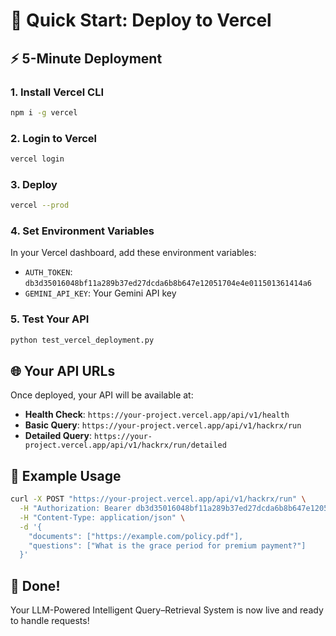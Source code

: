 # 🚀 Quick Start: Deploy to Vercel

## ⚡ 5-Minute Deployment

### 1. Install Vercel CLI
```bash
npm i -g vercel
```

### 2. Login to Vercel
```bash
vercel login
```

### 3. Deploy
```bash
vercel --prod
```

### 4. Set Environment Variables
In your Vercel dashboard, add these environment variables:
- `AUTH_TOKEN`: `db3d35016048bf11a289b37ed27dcda6b8b647e12051704e4e011501361414a6`
- `GEMINI_API_KEY`: Your Gemini API key

### 5. Test Your API
```bash
python test_vercel_deployment.py
```

## 🌐 Your API URLs

Once deployed, your API will be available at:
- **Health Check**: `https://your-project.vercel.app/api/v1/health`
- **Basic Query**: `https://your-project.vercel.app/api/v1/hackrx/run`
- **Detailed Query**: `https://your-project.vercel.app/api/v1/hackrx/run/detailed`

## 📝 Example Usage

```bash
curl -X POST "https://your-project.vercel.app/api/v1/hackrx/run" \
  -H "Authorization: Bearer db3d35016048bf11a289b37ed27dcda6b8b647e12051704e4e011501361414a6" \
  -H "Content-Type: application/json" \
  -d '{
    "documents": ["https://example.com/policy.pdf"],
    "questions": ["What is the grace period for premium payment?"]
  }'
```

## 🎉 Done!

Your LLM-Powered Intelligent Query–Retrieval System is now live and ready to handle requests!
